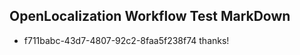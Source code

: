 ## OpenLocalization Workflow Test MarkDown
* f711babc-43d7-4807-92c2-8faa5f238f74 thanks!

<!--HONumber=Jul16_HO3-->


